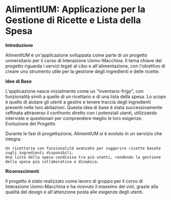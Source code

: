 # AlimentIUM: Applicazione per la Gestione di Ricette e Lista della Spesa
**Introduzione**

AlimentIUM è un'applicazione sviluppata come parte di un progetto universitario per il corso di Interazione Uomo-Macchina. Il tema chiave del progetto riguarda i servizi legati al cibo e all'alimentazione, con l'obiettivo di creare uno strumento utile per la gestione degli ingredienti e delle ricette.

**Idee di Base**

L'applicazione nasce inizialmente come un "inventario-frigo", con funzionalità simili a quelle di un ricettario e di una lista della spesa. Lo scopo è quello di aiutare gli utenti a gestire e tenere traccia degli ingredienti presenti nelle loro abitazioni. Questa idea di base è stata successivamente raffinata attraverso il confronto diretto con i potenziali utenti, utilizzando interviste e questionari per comprendere meglio le loro esigenze.
Evoluzione del Progetto

Durante le fasi di progettazione, AlimentIUM si è evoluto in un servizio che integra:

    Un ricettario con funzionalità avanzate per suggerire ricette basate sugli ingredienti disponibili.
    Una lista della spesa condivisa tra più utenti, rendendo la gestione della spesa più collaborativa e dinamica.

**Riconoscimenti**

Il progetto è stato realizzato come lavoro di gruppo per il corso di Interazione Uomo-Macchina e ha ricevuto il massimo dei voti, grazie alla qualità del design e all'attenzione posta alle esigenze degli utenti.
